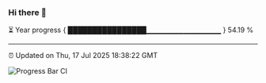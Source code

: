 ### Hi there 👋

⏳ Year progress { ████████████████▁▁▁▁▁▁▁▁▁▁▁▁▁▁ } 54.19 %

---

⏰ Updated on Thu, 17 Jul 2025 18:38:22 GMT

![Progress Bar CI](https://github.com/ZhaoGui/ZhaoGui/workflows/Progress%20Bar%20CI/badge.svg)

